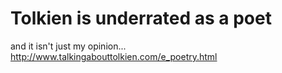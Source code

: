# Tolkien is underrated as a poet

and it isn't just my opinion...
http://www.talkingabouttolkien.com/e_poetry.html
